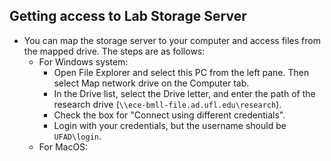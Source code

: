 ## Getting access to Lab Storage Server
* You can map the storage server to your computer and access files from the mapped drive. The steps are as follows:
  * For Windows system:
    * Open File Explorer and select this PC from the left pane. Then select Map network drive on the Computer tab.
    * In the Drive list, select the Drive letter, and enter the path of the research drive (`\\ece-bmll-file.ad.ufl.edu\research`).
    * Check the box for "Connect using different credentials".
    * Login with your credentials, but the username should be `UFAD\login`.
  * For MacOS:
